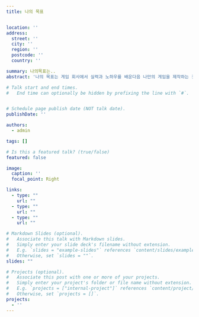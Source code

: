 ```yaml
---
title: 나의 목표


location: ''
address:
  street: ''
  city: ''
  region: ''
  postcode: ''
  country: ''

summary: 나의목표는..
abstract: '나의 목표는 게임 회사에서 실력과 노하우를 배운다음 나만의 게임을 제작하는 것이다.'

# Talk start and end times.
#   End time can optionally be hidden by prefixing the line with `#`.


# Schedule page publish date (NOT talk date).
publishDate: ''

authors:
  - admin

tags: []

# Is this a featured talk? (true/false)
featured: false

image:
  caption: ''
  focal_point: Right

links:
  - type: ""
    url: ""
  - type: ""
    url: ""
  - type: ""
    url: ""

# Markdown Slides (optional).
#   Associate this talk with Markdown slides.
#   Simply enter your slide deck's filename without extension.
#   E.g. `slides = "example-slides"` references `content/slides/example-slides.md`.
#   Otherwise, set `slides = ""`.
slides: ""

# Projects (optional).
#   Associate this post with one or more of your projects.
#   Simply enter your project's folder or file name without extension.
#   E.g. `projects = ["internal-project"]` references `content/project/deep-learning/index.md`.
#   Otherwise, set `projects = []`.
projects:
  - ''
---
```

